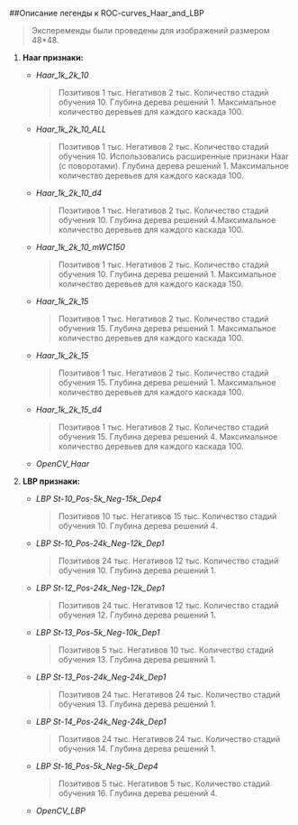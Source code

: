 ##Описание легенды к ROC-curves_Haar_and_LBP

> Экспеременды были проведены для изображений размером 48*48.

1. **Haar признаки:**
     - *Haar_1k_2k_10*
         > Позитивов 1 тыс. Негативов 2 тыс. Количество стадий обучения 10. Глубина дерева решений 1. Максимальное количество деревьев для каждого каскада 100.
     - *Haar_1k_2k_10_ALL*
         > Позитивов 1 тыс. Негативов 2 тыс. Количество стадий обучения 10. Использовались расширенные признаки Haar (с поворотами). Глубина дерева решений 1. Максимальное количество деревьев для каждого каскада 100.
     - *Haar_1k_2k_10_d4*
         > Позитивов 1 тыс. Негативов 2 тыс. Количество стадий обучения 10. Глубина дерева решений 4.Максимальное количество деревьев для каждого каскада 100.
     - *Haar_1k_2k_10_mWC150*
         > Позитивов 1 тыс. Негативов 2 тыс. Количество стадий обучения 10. Глубина дерева решений 1. Максимальное количество деревьев для каждого каскада 150. 
     - *Haar_1k_2k_15*
         > Позитивов 1 тыс. Негативов 2 тыс. Количество стадий обучения 15. Глубина дерева решений 1. Максимальное количество деревьев для каждого каскада 100.
     - *Haar_1k_2k_15*
         > Позитивов 1 тыс. Негативов 2 тыс. Количество стадий обучения 15. Глубина дерева решений 1. Максимальное количество деревьев для каждого каскада 100.
     - *Haar_1k_2k_15_d4*
         > Позитивов 1 тыс. Негативов 2 тыс. Количество стадий обучения 15. Глубина дерева решений 4. Максимальное количество деревьев для каждого каскада 100.
     - *OpenCV_Haar*
     
2. **LBP признаки:**
     - *LBP St-10_Pos-5k_Neg-15k_Dep4*
         > Позитивов 10 тыс. Негативов 15 тыс. Количество стадий обучения 10. Глубина дерева решений 4. 
     - *LBP St-10_Pos-24k_Neg-12k_Dep1*
         > Позитивов 24 тыс. Негативов 12 тыс. Количество стадий обучения 10. Глубина дерева решений 1. 
     - *LBP St-12_Pos-24k_Neg-12k_Dep1*
         > Позитивов 24 тыс. Негативов 12 тыс. Количество стадий обучения 12. Глубина дерева решений 1. 
     - *LBP St-13_Pos-5k_Neg-10k_Dep1*
         > Позитивов 5 тыс. Негативов 10 тыс. Количество стадий обучения 13. Глубина дерева решений 1. 
     - *LBP St-13_Pos-24k_Neg-24k_Dep1*
         > Позитивов 24 тыс. Негативов 24 тыс. Количество стадий обучения 13. Глубина дерева решений 1. 
     - *LBP St-14_Pos-24k_Neg-24k_Dep1*
         > Позитивов 24 тыс. Негативов 24 тыс. Количество стадий обучения 14. Глубина дерева решений 1. 
     - *LBP St-16_Pos-5k_Neg-5k_Dep4*
         > Позитивов 5 тыс. Негативов 5 тыс. Количество стадий обучения 16. Глубина дерева решений 4. 
     - *OpenCV_LBP*